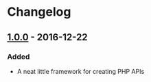 # Changelog


## [1.0.0] - 2016-12-22
### Added
- A neat little framework for creating PHP APIs


[1.0.0]: https://github.com/matthiasmullie/php-skeleton/compare/b18d85adf4e4fc8432d4f80cf92e82e8c5922c62...1.0.0
